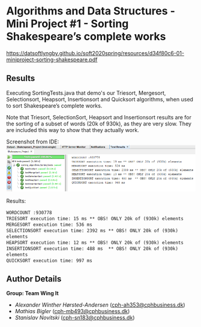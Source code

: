 # Algorithms and Data Structures - Mini Project #1 - Sorting Shakespeare’s complete works 

https://datsoftlyngby.github.io/soft2020spring/resources/d34f80c6-01-miniproject-sorting-shakespeare.pdf

## Results

Executing SortingTests.java that demo's our Triesort, Mergesort, Selectionsort, Heapsort, Insertionsort and Quicksort algorithms, when used to sort Shakespeare’s complete works.

Note that Triesort, SelectionSort, Heapsort and Insertionsort results are for the sorting of a subset of words (20k of 930k), as they are very slow. They are included this way to show that they actually work.

Screenshot from IDE:
![Screenshot](sortingtests.png)

Results:
````
WORDCOUNT :930778
TRIESORT execution time: 15 ms ** OBS! ONLY 20k of (930k) elements
MERGESORT execution time: 536 ms
SELECTIONSORT execution time: 2392 ms ** OBS! ONLY 20k of (930k) elements
HEAPSORT execution time: 12 ms ** OBS! ONLY 20k of (930k) elements
INSERTIONSORT execution time: 488 ms  ** OBS! ONLY 20k of (930k) elements
QUICKSORT execution time: 997 ms
````



## Author Details

**Group: Team Wing It**
- *Alexander Winther Hørsted-Andersen* (cph-ah353@cphbusiness.dk)
- *Mathias Bigler* (cph-mb493@cphbusiness.dk)
- *Stanislav Novitski* (cph-sn183@cphbusiness.dk)